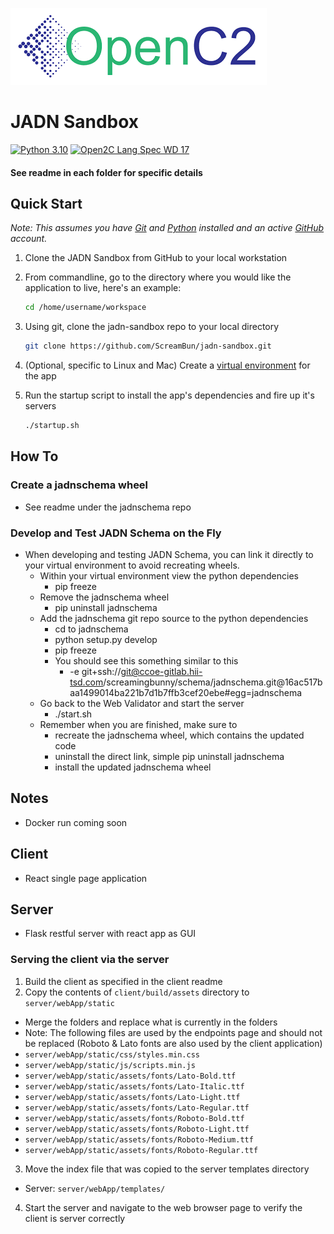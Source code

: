 <a href="https://openc2.org/" target="_blank">![OpenC2](https://github.com/ScreamBun/SB_Utils/blob/master/assets/images/openc2.png?raw=true)</a>

# JADN Sandbox

[![Python 3.10](https://img.shields.io/badge/Python-3.10-blue)](https://www.python.org/downloads/release/python-3100/)
[![Open2C Lang Spec WD 17](https://img.shields.io/badge/Open2C%20Lang%20Spec-WD17-brightgreen)](https://github.com/dlemire60/openc2-oc2ls)

#### See readme in each folder for specific details

## Quick Start

*Note: This assumes you have [Git](https://git-scm.com/) and [Python](https://www.python.org/downloads/release/python-3100/) installed and an active [GitHub](https://github.com/ScreamBun/jadn-sandbox) account.*

1. Clone the JADN Sandbox from GitHub to your local workstation
2. From commandline, go to the directory where you would like the application to live, here's an example:

    ```bash
    cd /home/username/workspace
    ```

3. Using git, clone the jadn-sandbox repo to your local directory

    ```bash
    git clone https://github.com/ScreamBun/jadn-sandbox.git
    ```

4. (Optional, specific to Linux and Mac) Create a [virtual environment](https://www.freecodecamp.org/news/how-to-setup-virtual-environments-in-python/) for the app
5. Run the startup script to install the app's dependencies and fire up it's servers

    ```bash
    ./startup.sh
    ```

## How To

### Create a jadnschema wheel

* See readme under the jadnschema repo

### Develop and Test JADN Schema on the Fly

* When developing and testing JADN Schema, you can link it directly to your virtual environment to avoid recreating wheels.
  * Within your virtual environment view the python dependencies
    * pip freeze
  * Remove the jadnschema wheel
    * pip uninstall jadnschema
  * Add the jadnschema git repo source to the python dependencies
    * cd to jadnschema
    * python setup.py develop
    * pip freeze
    * You should see this something similar to this
      * -e git+ssh://git@ccoe-gitlab.hii-tsd.com/screamingbunny/schema/jadnschema.git@16ac517baa1499014ba221b7d1b7ffb3cef20ebe#egg=jadnschema
  * Go back to the Web Validator and start the server
    * ./start.sh
  * Remember when you are finished, make sure to
    * recreate the jadnschema wheel, which contains the updated code
    * uninstall the direct link, simple pip uninstall jadnschema
    * install the updated jadnschema wheel

## Notes

* Docker run coming soon

## Client

* React single page application

## Server

* Flask restful server with react app as GUI

### Serving the client via the server

1. Build the client as specified in the client readme
2. Copy the contents of `client/build/assets` directory to `server/webApp/static`

* Merge the folders and replace what is currently in the folders
* Note: The following files are used by the endpoints page and should not be replaced (Roboto & Lato fonts are also used by the client application)
* `server/webApp/static/css/styles.min.css`
* `server/webApp/static/js/scripts.min.js`
* `server/webApp/static/assets/fonts/Lato-Bold.ttf`
* `server/webApp/static/assets/fonts/Lato-Italic.ttf`
* `server/webApp/static/assets/fonts/Lato-Light.ttf`
* `server/webApp/static/assets/fonts/Lato-Regular.ttf`
* `server/webApp/static/assets/fonts/Roboto-Bold.ttf`
* `server/webApp/static/assets/fonts/Roboto-Light.ttf`
* `server/webApp/static/assets/fonts/Roboto-Medium.ttf`
* `server/webApp/static/assets/fonts/Roboto-Regular.ttf`

3. Move the index file that was copied to the server templates directory

* Server: `server/webApp/templates/`

4. Start the server and navigate to the web browser page to verify the client is server correctly
